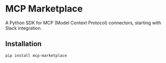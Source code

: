 # MCP Marketplace

A Python SDK for MCP (Model Context Protocol) connectors, starting with Slack integration.

## Installation

```bash
pip install mcp-marketplace